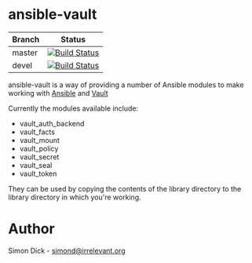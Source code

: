 ansible-vault
=============

Branch | Status
-------|-------
master | [![Build Status](https://travis-ci.org/sidick/ansible_vault.svg?branch=master)](https://travis-ci.org/sidick/ansible_vault)
devel | [![Build Status](https://travis-ci.org/sidick/ansible_vault.svg?branch=master)](https://travis-ci.org/sidick/ansible_vault)

ansible-vault is a way of providing a number of Ansible modules to make working
with [Ansible] and [Vault]

Currently the modules available include:

* vault_auth_backend
* vault_facts
* vault_mount
* vault_policy
* vault_secret
* vault_seal
* vault_token

They can be used by copying the contents of the library directory to the library
directory in which you're working.

Author
======
Simon Dick - <simond@irrelevant.org>

[Ansible]: https://www.ansible.com/ "Automation For Everyone"
[Vault]: https://www.vaultproject.io/ "A tool for managing secrets"
